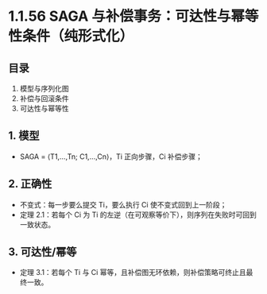 # 1.1.56 SAGA 与补偿事务：可达性与幂等性条件（纯形式化）

## 目录

1. 模型与序列化图
2. 补偿与回滚条件
3. 可达性与幂等性

## 1. 模型

- SAGA = ⟨T1,…,Tn; C1,…,Cn⟩，Ti 正向步骤，Ci 补偿步骤；

## 2. 正确性

- 不变式：每一步要么提交 Ti，要么执行 Ci 使不变式回到上一阶段；
- 定理 2.1：若每个 Ci 为 Ti 的左逆（在可观察等价下），则序列在失败时可回到一致状态。

## 3. 可达性/幂等

- 定理 3.1：若每个 Ti 与 Ci 幂等，且补偿图无环依赖，则补偿策略可终止且最终一致。
